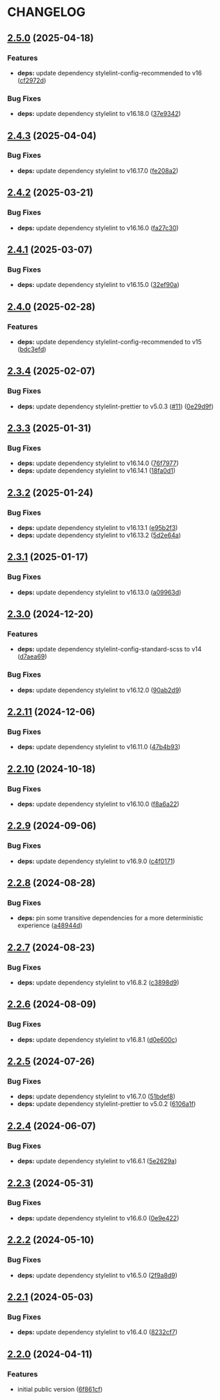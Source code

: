 # CHANGELOG

## [2.5.0](https://github.com/Forsakringskassan/stylelint-config/compare/v2.4.3...v2.5.0) (2025-04-18)

### Features

* **deps:** update dependency stylelint-config-recommended to v16 ([cf2972d](https://github.com/Forsakringskassan/stylelint-config/commit/cf2972ded8aaa1d94362d4042986c91faa892304))

### Bug Fixes

* **deps:** update dependency stylelint to v16.18.0 ([37e9342](https://github.com/Forsakringskassan/stylelint-config/commit/37e9342ed9c19d64f3923259017b661f6959e912))

## [2.4.3](https://github.com/Forsakringskassan/stylelint-config/compare/v2.4.2...v2.4.3) (2025-04-04)

### Bug Fixes

* **deps:** update dependency stylelint to v16.17.0 ([fe208a2](https://github.com/Forsakringskassan/stylelint-config/commit/fe208a2b1bb5fde6ac30f0364e90ff3b1f6ccfb0))

## [2.4.2](https://github.com/Forsakringskassan/stylelint-config/compare/v2.4.1...v2.4.2) (2025-03-21)

### Bug Fixes

* **deps:** update dependency stylelint to v16.16.0 ([fa27c30](https://github.com/Forsakringskassan/stylelint-config/commit/fa27c302fb562088c166ef4184f484e986f54a62))

## [2.4.1](https://github.com/Forsakringskassan/stylelint-config/compare/v2.4.0...v2.4.1) (2025-03-07)

### Bug Fixes

* **deps:** update dependency stylelint to v16.15.0 ([32ef90a](https://github.com/Forsakringskassan/stylelint-config/commit/32ef90a85473bff46ae7ac74d5721287f0386f5d))

## [2.4.0](https://github.com/Forsakringskassan/stylelint-config/compare/v2.3.4...v2.4.0) (2025-02-28)

### Features

* **deps:** update dependency stylelint-config-recommended to v15 ([bdc3efd](https://github.com/Forsakringskassan/stylelint-config/commit/bdc3efd10934a4db2edb02eaf43fe8311cb92270))

## [2.3.4](https://github.com/Forsakringskassan/stylelint-config/compare/v2.3.3...v2.3.4) (2025-02-07)

### Bug Fixes

* **deps:** update dependency stylelint-prettier to v5.0.3 ([#11](https://github.com/Forsakringskassan/stylelint-config/issues/11)) ([0e29d9f](https://github.com/Forsakringskassan/stylelint-config/commit/0e29d9f97cfb3b2d692d012d71d7bf85ba197ab1))

## [2.3.3](https://github.com/Forsakringskassan/stylelint-config/compare/v2.3.2...v2.3.3) (2025-01-31)

### Bug Fixes

* **deps:** update dependency stylelint to v16.14.0 ([76f7977](https://github.com/Forsakringskassan/stylelint-config/commit/76f79779078e6ef67439d4d00a9595d3d4f3f183))
* **deps:** update dependency stylelint to v16.14.1 ([18fa0d1](https://github.com/Forsakringskassan/stylelint-config/commit/18fa0d19ac7a77bd8cfd0f88e3c7f9a867cba831))

## [2.3.2](https://github.com/Forsakringskassan/stylelint-config/compare/v2.3.1...v2.3.2) (2025-01-24)

### Bug Fixes

* **deps:** update dependency stylelint to v16.13.1 ([e95b2f3](https://github.com/Forsakringskassan/stylelint-config/commit/e95b2f33173de03cd7fe3d70c802c2e394e3f356))
* **deps:** update dependency stylelint to v16.13.2 ([5d2e64a](https://github.com/Forsakringskassan/stylelint-config/commit/5d2e64a387f1c5d10f6a78256110c93e0aac619c))

## [2.3.1](https://github.com/Forsakringskassan/stylelint-config/compare/v2.3.0...v2.3.1) (2025-01-17)

### Bug Fixes

* **deps:** update dependency stylelint to v16.13.0 ([a09963d](https://github.com/Forsakringskassan/stylelint-config/commit/a09963d5da345bb44fe9ab6912c07e70604d0634))

## [2.3.0](https://github.com/Forsakringskassan/stylelint-config/compare/v2.2.11...v2.3.0) (2024-12-20)

### Features

* **deps:** update dependency stylelint-config-standard-scss to v14 ([d7aea69](https://github.com/Forsakringskassan/stylelint-config/commit/d7aea69fcc700eed18aad8afb615b16caba480b2))

### Bug Fixes

* **deps:** update dependency stylelint to v16.12.0 ([90ab2d9](https://github.com/Forsakringskassan/stylelint-config/commit/90ab2d9e150c997a8bd948eaf6600164b4f53fd9))

## [2.2.11](https://github.com/Forsakringskassan/stylelint-config/compare/v2.2.10...v2.2.11) (2024-12-06)


### Bug Fixes

* **deps:** update dependency stylelint to v16.11.0 ([47b4b93](https://github.com/Forsakringskassan/stylelint-config/commit/47b4b93f9345776a4fc99bc5984a1930615f1b71))

## [2.2.10](https://github.com/Forsakringskassan/stylelint-config/compare/v2.2.9...v2.2.10) (2024-10-18)


### Bug Fixes

* **deps:** update dependency stylelint to v16.10.0 ([f8a6a22](https://github.com/Forsakringskassan/stylelint-config/commit/f8a6a22ec16bde8bcd7ba2bdcea06397e2a02268))

## [2.2.9](https://github.com/Forsakringskassan/stylelint-config/compare/v2.2.8...v2.2.9) (2024-09-06)


### Bug Fixes

* **deps:** update dependency stylelint to v16.9.0 ([c4f0171](https://github.com/Forsakringskassan/stylelint-config/commit/c4f0171cfd07fb3c7613915e593ecc74ba3dc402))

## [2.2.8](https://github.com/Forsakringskassan/stylelint-config/compare/v2.2.7...v2.2.8) (2024-08-28)


### Bug Fixes

* **deps:** pin some transitive dependencies for a more deterministic experience ([a48944d](https://github.com/Forsakringskassan/stylelint-config/commit/a48944d9cc9c853b5b365cfce32a59cbd4a32b64))

## [2.2.7](https://github.com/Forsakringskassan/stylelint-config/compare/v2.2.6...v2.2.7) (2024-08-23)


### Bug Fixes

* **deps:** update dependency stylelint to v16.8.2 ([c3898d9](https://github.com/Forsakringskassan/stylelint-config/commit/c3898d9dedef79a69e7ba0f99b999263122e7604))

## [2.2.6](https://github.com/Forsakringskassan/stylelint-config/compare/v2.2.5...v2.2.6) (2024-08-09)


### Bug Fixes

* **deps:** update dependency stylelint to v16.8.1 ([d0e600c](https://github.com/Forsakringskassan/stylelint-config/commit/d0e600c178c391fde56c70e55db17055cf758ddf))

## [2.2.5](https://github.com/Forsakringskassan/stylelint-config/compare/v2.2.4...v2.2.5) (2024-07-26)


### Bug Fixes

* **deps:** update dependency stylelint to v16.7.0 ([51bdef8](https://github.com/Forsakringskassan/stylelint-config/commit/51bdef86f7c47d673aedb2c93a490f9adf4c5bd7))
* **deps:** update dependency stylelint-prettier to v5.0.2 ([6106a1f](https://github.com/Forsakringskassan/stylelint-config/commit/6106a1f1536b442f82e524d869984812936ba337))

## [2.2.4](https://github.com/Forsakringskassan/stylelint-config/compare/v2.2.3...v2.2.4) (2024-06-07)


### Bug Fixes

* **deps:** update dependency stylelint to v16.6.1 ([5e2629a](https://github.com/Forsakringskassan/stylelint-config/commit/5e2629aa69d5f7b7d25e4b1af6cfcb5a8db19d28))

## [2.2.3](https://github.com/Forsakringskassan/stylelint-config/compare/v2.2.2...v2.2.3) (2024-05-31)


### Bug Fixes

* **deps:** update dependency stylelint to v16.6.0 ([0e9e422](https://github.com/Forsakringskassan/stylelint-config/commit/0e9e4220f3f3ea11e0ae02461298f31b92e858d7))

## [2.2.2](https://github.com/Forsakringskassan/stylelint-config/compare/v2.2.1...v2.2.2) (2024-05-10)


### Bug Fixes

* **deps:** update dependency stylelint to v16.5.0 ([2f9a8d9](https://github.com/Forsakringskassan/stylelint-config/commit/2f9a8d94204fe74d5087335ebdd39f3a5ee0e1c7))

## [2.2.1](https://github.com/Forsakringskassan/stylelint-config/compare/v2.2.0...v2.2.1) (2024-05-03)


### Bug Fixes

* **deps:** update dependency stylelint to v16.4.0 ([8232cf7](https://github.com/Forsakringskassan/stylelint-config/commit/8232cf7da82e62cfd0bd9918b6cd8221205888fa))

## [2.2.0](https://github.com/Forsakringskassan/stylelint-config/compare/v2.1.0...v2.2.0) (2024-04-11)


### Features

* initial public version ([6f861cf](https://github.com/Forsakringskassan/stylelint-config/commit/6f861cfb5c94dd0356176615c6523fa77f5ab898))
